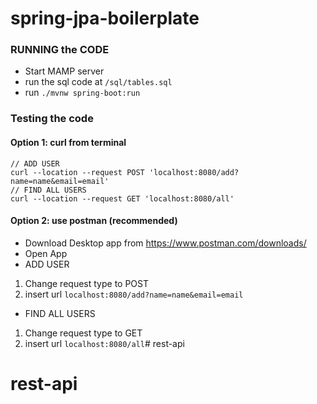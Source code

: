 # spring-jpa-boilerplate

### RUNNING the CODE
* Start MAMP server
* run the sql code at ```/sql/tables.sql```
* run ```./mvnw spring-boot:run```

### Testing the code
#### Option 1: curl from terminal
```
// ADD USER
curl --location --request POST 'localhost:8080/add?name=name&email=email'
// FIND ALL USERS
curl --location --request GET 'localhost:8080/all'
```
#### Option 2: use postman (recommended)
* Download Desktop app from https://www.postman.com/downloads/
* Open App
* ADD USER
1. Change request type to POST
2. insert url ```localhost:8080/add?name=name&email=email```
* FIND ALL USERS
1. Change request type to GET
2. insert url ```localhost:8080/all```# rest-api
# rest-api
